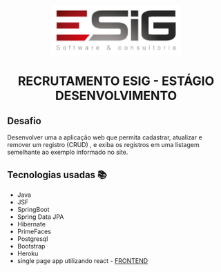 <p align="center">
  <img src="/src/main/webapp/resources/imagens/esig.png" width="300px" float="center"/>
</p>


<h1 align="center">RECRUTAMENTO ESIG - ESTÁGIO DESENVOLVIMENTO</h1>

## Desafio
Desenvolver uma a aplicação web que permita cadastrar, atualizar e remover um registro (CRUD) , e exiba os registros em uma listagem semelhante
ao exemplo informado no site.

## Tecnologias usadas 📚
- Java
- JSF
- SpringBoot
- Spring Data JPA
- Hibernate 
- PrimeFaces
- Postgresql
- Bootstrap
- Heroku
- single page app utilizando react - [FRONTEND](https://github.com/WesleyLeocadio/EsigSpaReact)
